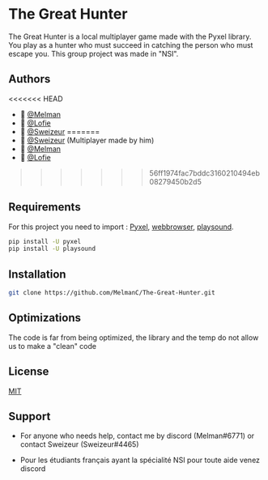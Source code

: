 
# The Great Hunter

The Great Hunter is a local multiplayer game made with the Pyxel library. You play as a hunter who must succeed in catching the person who must escape you. This group project was made in "NSI".




## Authors

<<<<<<< HEAD
- 👤 [@Melman](https://github.com/MelmanC)
- 👤 [@Lofie](https://github.com/LoFieee)
- 👤 [@Sweizeur](https://github.com/sweizeur)
=======
- 👤 [@Sweizeur](https://github.com/sweizeur) (Multiplayer made by him)
- 👤 [@Melman](https://github.com/MelmanC)
- 👤 [@Lofie](https://github.com/LoFieee)
>>>>>>> 56ff1974fac7bddc3160210494eb08279450b2d5



## Requirements

For this project you need to import : [Pyxel](https://github.com/kitao/pyxel), [webbrowser](https://docs.python.org/3/library/webbrowser.html), [playsound](https://pypi.org/project/playsound/).

```bash
pip install -U pyxel
pip install -U playsound
```
## Installation


```bash
git clone https://github.com/MelmanC/The-Great-Hunter.git
```
    
## Optimizations

The code is far from being optimized, the library and the temp do not allow us to make a "clean" code


## License

[MIT](https://choosealicense.com/licenses/mit/)


## Support

- For anyone who needs help, contact me by discord (Melman#6771) or contact Sweizeur (Sweizeur#4465)

- Pour les étudiants français ayant la spécialité NSI pour toute aide venez discord
